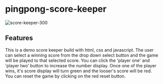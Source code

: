 # pingpong-score-keeper
![score-keeper-300](https://user-images.githubusercontent.com/71079290/150672007-5582abd4-2e9d-4377-b59f-5713e6e43a48.png)


## Features

This is a demo score keeper build with html, css and javascript. The user can select a winning score from the drop down select button 
and the game will be played to that selected score. You can click the 'player one' and 'player two' button to increase the number display. 
Once one of the player wins, it's score display will turn green and the looser's score will be red. You can reset the game by clicking on the red reset button.
